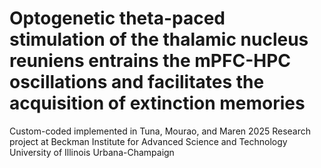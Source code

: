 # Optogenetic theta-paced stimulation of the thalamic nucleus reuniens entrains the mPFC-HPC oscillations and facilitates the acquisition of extinction memories 

 Custom-coded  implemented in Tuna, Mourao, and Maren 2025
 Research project at Beckman Institute for Advanced Science and Technology
 University of Illinois Urbana-Champaign
